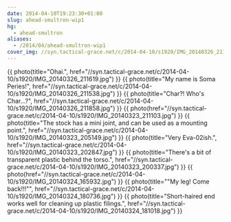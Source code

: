```yaml
---
date: 2014-04-10T19:23:30+01:00
slug: ahead-smultron-wip1
hg:
  - ahead-smultron
aliases:
  - /2014/04/ahead-smultron-wip1
cover_img: //syn.tactical-grace.net/c/2014-04-10/s1920/IMG_20140326_211619.jpg
---
```

{{ photo(title="Ohai.", href="//syn.tactical-grace.net/c/2014-04-10/s1920/IMG_20140326_211619.jpg") }}
{{ photo(title="My name is Soma Peries!", href="//syn.tactical-grace.net/c/2014-04-10/s1920/IMG_20140326_211538.jpg") }}
{{ photo(title="Char?! Who's Char...?", href="//syn.tactical-grace.net/c/2014-04-10/s1920/IMG_20140326_211858.jpg") }}
{{ photo(href="//syn.tactical-grace.net/c/2014-04-10/s1920/IMG_20140323_211103.jpg") }}
{{ photo(title="The stock has a mini joint, and can be used as a mounting point.", href="//syn.tactical-grace.net/c/2014-04-10/s1920/IMG_20140323_205149.jpg") }}
{{ photo(title="Very Eva-02ish.", href="//syn.tactical-grace.net/c/2014-04-10/s1920/IMG_20140323_202847.jpg") }}
{{ photo(title="There's a bit of transparent plastic behind the torso.", href="//syn.tactical-grace.net/c/2014-04-10/s1920/IMG_20140323_200337.jpg") }}
{{ photo(href="//syn.tactical-grace.net/c/2014-04-10/s1920/IMG_20140324_165932.jpg") }}
{{ photo(title="&quot;My leg! Come back!!!&quot;", href="//syn.tactical-grace.net/c/2014-04-10/s1920/IMG_20140324_180736.jpg") }}
{{ photo(title="Short-haired end works well for cleaning up plastic filings.", href="//syn.tactical-grace.net/c/2014-04-10/s1920/IMG_20140324_181018.jpg") }}

